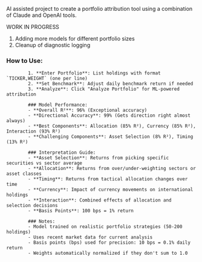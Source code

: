 AI assisted project to create a portfolio attribution tool using a combination of Claude and OpenAI tools. 

WORK IN PROGRESS
1. Adding more models for different portfolio sizes
2. Cleanup of diagnostic logging

### How to Use:
            1. **Enter Portfolio**: List holdings with format `TICKER,WEIGHT` (one per line)
            2. **Set Benchmark**: Adjust daily benchmark return if needed  
            3. **Analyze**: Click "Analyze Portfolio" for ML-powered attribution
            
            ### Model Performance:
            - **Overall R²**: 96% (Exceptional accuracy)
            - **Directional Accuracy**: 99% (Gets direction right almost always)
            - **Best Components**: Allocation (85% R²), Currency (85% R²), Interaction (93% R²)
            - **Challenging Components**: Asset Selection (8% R²), Timing (13% R²)
            
            ### Interpretation Guide:
            - **Asset Selection**: Returns from picking specific securities vs sector average
            - **Allocation**: Returns from over/under-weighting sectors or asset classes  
            - **Timing**: Returns from tactical allocation changes over time
            - **Currency**: Impact of currency movements on international holdings
            - **Interaction**: Combined effects of allocation and selection decisions
            - **Basis Points**: 100 bps = 1% return
            
            ### Notes:
            - Model trained on realistic portfolio strategies (50-200 holdings)
            - Uses recent market data for current analysis
            - Basis points (bps) used for precision: 10 bps = 0.1% daily return
            - Weights automatically normalized if they don't sum to 1.0
